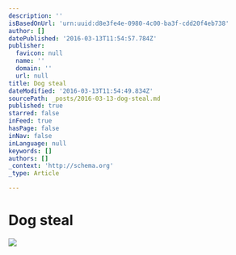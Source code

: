 ```yaml
---
description: ''
isBasedOnUrl: 'urn:uuid:d8e3fe4e-0980-4c00-ba3f-cdd20f4eb738'
author: []
datePublished: '2016-03-13T11:54:57.784Z'
publisher:
  favicon: null
  name: ''
  domain: ''
  url: null
title: Dog steal
dateModified: '2016-03-13T11:54:49.834Z'
sourcePath: _posts/2016-03-13-dog-steal.md
published: true
starred: false
inFeed: true
hasPage: false
inNav: false
inLanguage: null
keywords: []
authors: []
_context: 'http://schema.org'
_type: Article

---
```

# Dog steal
![](https://the-grid-user-content.s3-us-west-2.amazonaws.com/13567fcf-8cdd-465d-ba4f-155f516c3284.png)